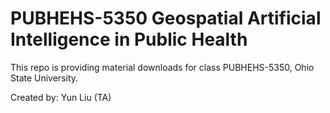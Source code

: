 # PUBHEHS-5350 Geospatial Artificial Intelligence in Public Health  

This repo is providing material downloads for class PUBHEHS-5350, Ohio State University.

Created by: Yun Liu (TA)
